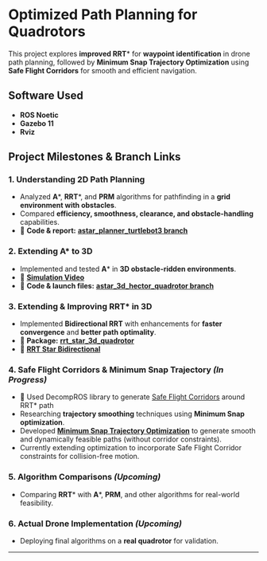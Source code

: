 # **Optimized Path Planning for Quadrotors**  

This project explores **improved RRT*** for **waypoint identification** in drone path planning, followed by **Minimum Snap Trajectory Optimization** using **Safe Flight Corridors** for smooth and efficient navigation.  

## **Software Used**  
- **ROS Noetic**  
- **Gazebo 11**  
- **Rviz**  

## **Project Milestones & Branch Links**  

### 1. Understanding 2D Path Planning  
- Analyzed **A***, **RRT***, and **PRM** algorithms for pathfinding in a **grid environment with obstacles**.  
- Compared **efficiency, smoothness, clearance, and obstacle-handling** capabilities.  
- 📂 **Code & report:** [**astar_planner_turtlebot3 branch**](https://github.com/meera628/PathPlanning/tree/astar_planner_turtlebot3)  

### 2. Extending A* to 3D
- Implemented and tested **A*** in **3D obstacle-ridden environments**.  
- 🎥 [**Simulation Video**](https://github.com/meera628/PathPlanning/blob/astar_3d_hector_quadrotor/drone_astar_ver1_compressed.mp4)  
- 📂 **Code & launch files:** [**astar_3d_hector_quadrotor branch**](https://github.com/meera628/PathPlanning/tree/astar_3d_hector_quadrotor)  

### 3. Extending & Improving RRT* in 3D 
- Implemented **Bidirectional RRT** with enhancements for **faster convergence** and **better path optimality**.
- 📂 **Package:** [**rrt_star_3d_quadrotor**](https://github.com/meera628/PathPlanning/tree/rrt_star_3d_quadrotor)
- 📂 [**RRT Star Bidirectional**](https://github.com/meera628/PathPlanning/blob/rrt_star_3d_quadrotor/hector_rrt_star/src/rrt_star_bidirectional.cpp)

### 4. Safe Flight Corridors & Minimum Snap Trajectory _(In Progress)_  
-  📂 Used DecompROS library to generate [Safe Flight Corridors](https://github.com/meera628/PathPlanning/tree/safe_flight_corridors) around RRT* path
- Researching **trajectory smoothing** techniques using **Minimum Snap optimization**.
- Developed [**Minimum Snap Trajectory Optimization**](https://github.com/meera628/PathPlanning/blob/trajectory_optimization/trajectory_optimization/scripts/minisnap_trajectory.py) to generate smooth and dynamically feasible paths (without corridor constraints). 
- Currently extending optimization to incorporate Safe Flight Corridor constraints for collision-free motion.

### 5. Algorithm Comparisons _(Upcoming)_  
- Comparing **RRT*** with **A***, **PRM**, and other algorithms for real-world feasibility.  

### 6. Actual Drone Implementation _(Upcoming)_  
- Deploying final algorithms on a **real quadrotor** for validation.  

---
